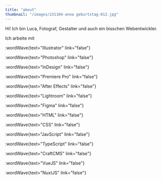 ```yaml
---
title: "about"
thumbnail: "/images/231104-anna geburtstag-012.jpg"
---
```


Hi! Ich bin Luca, Fotograf, Gestalter und auch ein bisschen Webentwickler.

Ich arbeite mit

:wordWave{text="Illustrator" link="false"}

:wordWave{text="Photoshop" link="false"}

:wordWave{text="InDesign" link="false"}

:wordWave{text="Premiere Pro" link="false"}

:wordWave{text="After Effects" link="false"}

:wordWave{text="Lightroom" link="false"}

:wordWave{text="Figma" link="false"}

:wordWave{text="HTML" link="false"}

:wordWave{text="CSS" link="false"}

:wordWave{text="JavScript" link="false"}

:wordWave{text="TypeScript" link="false"}

:wordWave{text="CraftCMS" link="false"}

:wordWave{text="VueJS" link="false"}

:wordWave{text="NuxtJS" link="false"}